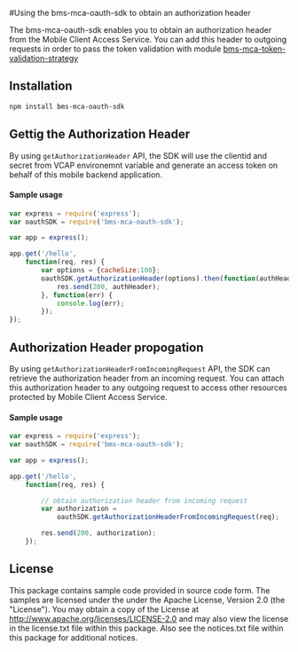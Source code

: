 #Using the bms-mca-oauth-sdk to obtain an authorization header

The bms-mca-oauth-sdk enables you to obtain an authorization header from the Mobile Client Access Service. You can add this header to outgoing requests in order to pass the token validation with module [bms-mca-token-validation-strategy](https://www.npmjs.com/package/bms-mca-token-validation-strategy)

## Installation

```bash
npm install bms-mca-oauth-sdk
```

## Gettig the Authorization Header

By using `getAuthorizationHeader` API, the SDK will use the clientid and secret from VCAP environemnt variable and generate an access token on behalf of this mobile backend application.

#### Sample usage

```JavaScript
var express = require('express');
var oauthSDK = require('bms-mca-oauth-sdk');

var app = express();

app.get('/hello',
	function(req, res) {
		var options = {cacheSize:100};
		oauthSDK.getAuthorizationHeader(options).then(function(authHeader) {
			res.send(200, authHeader);
		}, function(err) {
			console.log(err);
		});
});

```

## Authorization Header propogation

By using `getAuthorizationHeaderFromIncomingRequest` API, the SDK can retrieve the authorization header from an incoming request. You can attach this authorization header to any outgoing request to access other resources protected by Mobile Client Access Service.

#### Sample usage

```JavaScript
var express = require('express');
var oauthSDK = require('bms-mca-oauth-sdk');

var app = express();

app.get('/hello',
	function(req, res) {

		// obtain authorization header from incoming request
		var authorization =
			oauthSDK.getAuthorizationHeaderFromIncomingRequest(req);

		res.send(200, authorization);
	});
```

## License
This package contains sample code provided in source code form. The samples are licensed under the under the Apache License, Version 2.0 (the "License").  You may obtain a copy of the License at http://www.apache.org/licenses/LICENSE-2.0 and may also view the license in the license.txt file within this package.  Also see the notices.txt file within this package for additional notices.
